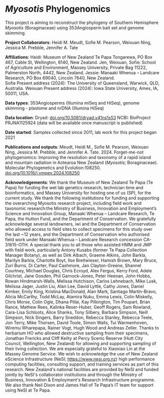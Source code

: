 # _Myosotis_ Phylogenomics

This project is aiming to reconstruct the phylogeny of Southern Hemisphere _Myosotis_ (Boraginaceae) using 353Angiosperm bait set and genome skimming.

**Project Collaborators**: Heidi M. Meudt, Sofie M. Pearson, Weixuan Ning, Jessica M. Prebble, Jennifer A. Tate

**Affiliations**: 
Heidi: Museum of New Zealand Te Papa Tongarewa, PO Box 467, Cable St, Wellington, 6140, New Zealand.
Jen, Weixuan, Sofie: School of Agriculture and Environment, Massey University, Private Bag 11222, Palmerston North, 4442, New Zealand.
Jessie: Manaaki Whenua – Landcare Research, PO Box 69040, Lincoln 7640, New Zealand.  
Sofie Present address (2024): The University of Queensland, Warwick, QLD, Australia.
Weixuan Present address (2024): Iowa State University, Ames, IA, 50011, USA.

**Data types**: 353Angiosperms (Illumina miSeq and HiSeq), genome skimming - plastome and nrDNA (Illumina HiSeq)

**Data location**: 
Dryad: [doi.org/10.5061/dryad.v41ns1s53](https://doi.org/10.5061/dryad.v41ns1s53)
NCBI: BioProject PRJNA1125924 (data will be available once manuscript is published)

**Date started**: Samples collected since 2011, lab work for this project began 2021

**Publications and outputs**: Meudt, Heidi M., Sofie M. Pearson, Weixuan Ning, Jessica M. Prebble, and Jennifer A. Tate. 2024. Forget-me-not phylogenomics: Improving the resolution and taxonomy of a rapid island and mountain radiation in Aotearoa New Zealand (_Myosotis_; Boraginaceae). Molecular Phylogenetics and Evolution:108250. [doi.org/10.1016/j.ympev.2024.108250](https://doi.org/10.1016/j.ympev.2024.108250)


**Acknowledgements**: We thank the Museum of New Zealand Te Papa (Te Papa) for funding the wet lab genetics research, technician time and bioinformatics, and Massey University for hosting one of us (SP), for the current study. We thank the following institutions for funding and supporting the overarching Myosotis research project, including field work and taxonomic research:the Ministry of Business, Innovation and Employment’s Science and Innovation Group, Manaaki Whenua – Landcare Research, Te Papa, the Hutton Fund, and the Department of Conservation. We gratefully acknowledge several landowners, iwi and the Department of Conservation who allowed access to field sites to collect specimens for this study over the last ~12 years, and the Department of Conservation who authorised field work under Manaaki Whenua – Landcare Research concession CA-31615-OTH. A special thank you to all those who assisted HMM and JMP with field work, particularly Antony Kusabs (former Te Papa Collection Manager Botany), as well as Dirk Albach, Graeme Atkins, John Barkla, Marilyn Barkla, Charlotte Boyt, Ilse Breitwieser, Hamish Brown, Mary Bruce, Zuri Burns, Di Carter, Paul Cashmore, Jan Clayton-Greene, Shannel Courtney, Michael Douglas, Chris Ecroyd, Alex Fergus, Kerry Ford, Adele Gilchrist, Jane Gosden, Phil Garnock-Jones, Peter Heenan, John Hobbs, Rowan Hindmarsh-Walls, Melissa Hutchison, Carlos Lehnebach, Mike Lusk, Melissa Jager, Justin Liu, Alan Lee, David Lyttle, Cathy Jones, Daniel Kimber, Emily King, Kristina MacDonald, Alan Mark, Santiago Martín-Bravo, Alicia McCarthy, Todd McLay, Atamira Nuku, Emma Lewis, Colin Miskelly, Chris Morse, Colin Ogle, Dhana Pillai, Kay Pilkington, Tim Poupart, Brian Rance, Mathew Rees, Kalinka Rexer-Huber, Geoff Rogers, Sam Rowland, Cara-Lisa Schloots, Alice Shanks, Tony Silbery, Barbara Simpson, Neill Simpson, Nick Singers, Barry Sneddon, Rebecca Stanley, Rebecca Teele, Jon Terry, Mike Thorsen, David Toole, Simon Walls, Tui Warmenhoven, Wiremu Wharepapa, Rainer Vogt, Hugh Wood and Andreas Zeller. Thanks to herbarium HO who allowed destructive sampling from their specimens, Jonathan Frericks and Cliff Keilty at Percy Scenic Reserve (Hutt City Council, Wellington, New Zealand) for allowing and supporting sampling of their living collection. We are especially grateful to Xiaoxiao Lin at the Massey Genome Service. We wish to acknowledge the use of New Zealand eScience Infrastructure (NeSI; https://www.nesi.org.nz) high performance computing facilities, consulting support, and training services as part of this research. New Zealand's national facilities are provided by NeSI and funded jointly by NeSI's collaborator institutions and through the Ministry of Business, Innovation & Employment's Research Infrastructure programme. We also thank Neil Dixon and James Hall of Te Papa’s IT team for support using NeSI at Te Papa. 

